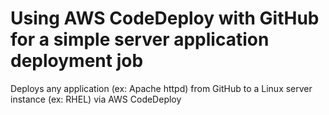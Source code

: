 # Using AWS CodeDeploy with GitHub for a simple server application deployment job  
Deploys any application (ex: Apache httpd) from GitHub to a Linux server instance (ex: RHEL) via AWS CodeDeploy
